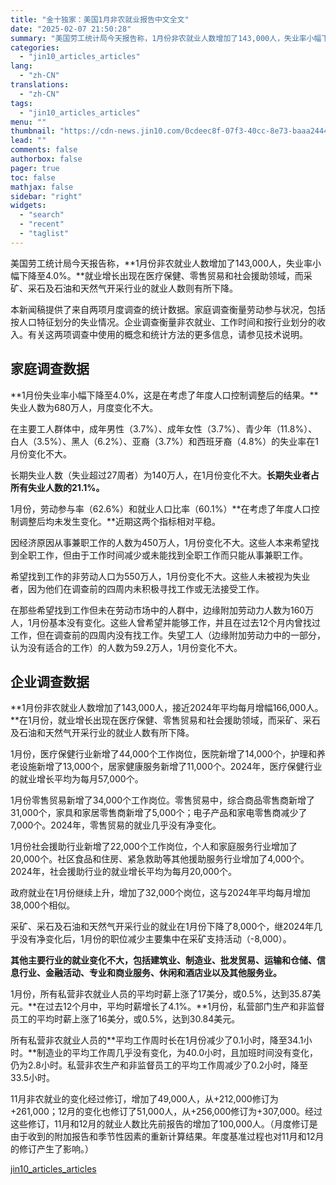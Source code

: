 ```yaml
---
title: "金十独家：美国1月非农就业报告中文全文"
date: "2025-02-07 21:50:28"
summary: "美国劳工统计局今天报告称，1月份非农就业人数增加了143,000人，失业率小幅下降至4.0%。就业增..."
categories:
  - "jin10_articles_articles"
lang:
  - "zh-CN"
translations:
  - "zh-CN"
tags:
  - "jin10_articles_articles"
menu: ""
thumbnail: "https://cdn-news.jin10.com/0cdeec8f-07f3-40cc-8e73-baaa24444823.jpg/lite"
lead: ""
comments: false
authorbox: false
pager: true
toc: false
mathjax: false
sidebar: "right"
widgets:
  - "search"
  - "recent"
  - "taglist"
---
```


美国劳工统计局今天报告称，**1月份非农就业人数增加了143,000人，失业率小幅下降至4.0%。**就业增长出现在医疗保健、零售贸易和社会援助领域，而采矿、采石及石油和天然气开采行业的就业人数则有所下降。

本新闻稿提供了来自两项月度调查的统计数据。家庭调查衡量劳动参与状况，包括按人口特征划分的失业情况。企业调查衡量非农就业、工作时间和按行业划分的收入。有关这两项调查中使用的概念和统计方法的更多信息，请参见技术说明。

家庭调查数据
------

**1月份失业率小幅下降至4.0%，这是在考虑了年度人口控制调整后的结果。**失业人数为680万人，月度变化不大。

在主要工人群体中，成年男性（3.7%）、成年女性（3.7%）、青少年（11.8%）、白人（3.5%）、黑人（6.2%）、亚裔（3.7%）和西班牙裔（4.8%）的失业率在1月份变化不大。

长期失业人数（失业超过27周者）为140万人，在1月份变化不大。**长期失业者占所有失业人数的21.1%。**

1月份，劳动参与率（62.6%）和就业人口比率（60.1%）**在考虑了年度人口控制调整后均未发生变化。**近期这两个指标相对平稳。

因经济原因从事兼职工作的人数为450万人，1月份变化不大。这些人本来希望找到全职工作，但由于工作时间减少或未能找到全职工作而只能从事兼职工作。

希望找到工作的非劳动人口为550万人，1月份变化不大。这些人未被视为失业者，因为他们在调查前的四周内未积极寻找工作或无法接受工作。

在那些希望找到工作但未在劳动市场中的人群中，边缘附加劳动力人数为160万人，1月份基本没有变化。这些人曾希望并能够工作，并且在过去12个月内曾找过工作，但在调查前的四周内没有找工作。失望工人（边缘附加劳动力中的一部分，认为没有适合的工作）的人数为59.2万人，1月份变化不大。

企业调查数据
------

**1月份非农就业人数增加了143,000人，接近2024年平均每月增幅166,000人。**在1月份，就业增长出现在医疗保健、零售贸易和社会援助领域，而采矿、采石及石油和天然气开采行业的就业人数有所下降。

1月份，医疗保健行业新增了44,000个工作岗位，医院新增了14,000个，护理和养老设施新增了13,000个，居家健康服务新增了11,000个。2024年，医疗保健行业的就业增长平均为每月57,000个。

1月份零售贸易新增了34,000个工作岗位。零售贸易中，综合商品零售商新增了31,000个，家具和家居零售商新增了5,000个；电子产品和家电零售商减少了7,000个。2024年，零售贸易的就业几乎没有净变化。

1月份社会援助行业新增了22,000个工作岗位，个人和家庭服务行业增加了20,000个。社区食品和住房、紧急救助等其他援助服务行业增加了4,000个。2024年，社会援助行业的就业增长平均为每月20,000个。

政府就业在1月份继续上升，增加了32,000个岗位，这与2024年平均每月增加38,000个相似。

采矿、采石及石油和天然气开采行业的就业在1月份下降了8,000个，继2024年几乎没有净变化后，1月份的职位减少主要集中在采矿支持活动（-8,000）。

**其他主要行业的就业变化不大，包括建筑业、制造业、批发贸易、运输和仓储、信息行业、金融活动、专业和商业服务、休闲和酒店业以及其他服务业。**

1月份，所有私营非农就业人员的平均时薪上涨了17美分，或0.5%，达到35.87美元。**在过去12个月中，平均时薪增长了4.1%。**1月份，私营部门生产和非监督员工的平均时薪上涨了16美分，或0.5%，达到30.84美元。

所有私营非农就业人员的**平均工作周时长在1月份减少了0.1小时，降至34.1小时。**制造业的平均工作周几乎没有变化，为40.0小时，且加班时间没有变化，仍为2.8小时。私营非农生产和非监督员工的平均工作周减少了0.2小时，降至33.5小时。

11月非农就业的变化经过修订，增加了49,000人，从+212,000修订为+261,000；12月的变化也修订了51,000人，从+256,000修订为+307,000。经过这些修订，11月和12月的就业人数比先前报告的增加了100,000人。（月度修订是由于收到的附加报告和季节性因素的重新计算结果。年度基准过程也对11月和12月的修订产生了影响。）

[jin10_articles_articles](https://xnews.jin10.com/details/162216)
